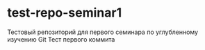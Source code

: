 # test-repo-seminar1
Тестовый репозиторий для первого семинара по углубленному изучению Git
Тест первого коммита
